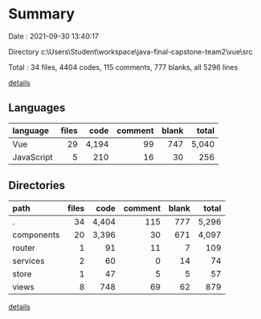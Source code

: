 # Summary

Date : 2021-09-30 13:40:17

Directory c:\Users\Student\workspace\java-final-capstone-team2\vue\src

Total : 34 files,  4404 codes, 115 comments, 777 blanks, all 5296 lines

[details](details.md)

## Languages
| language | files | code | comment | blank | total |
| :--- | ---: | ---: | ---: | ---: | ---: |
| Vue | 29 | 4,194 | 99 | 747 | 5,040 |
| JavaScript | 5 | 210 | 16 | 30 | 256 |

## Directories
| path | files | code | comment | blank | total |
| :--- | ---: | ---: | ---: | ---: | ---: |
| . | 34 | 4,404 | 115 | 777 | 5,296 |
| components | 20 | 3,396 | 30 | 671 | 4,097 |
| router | 1 | 91 | 11 | 7 | 109 |
| services | 2 | 60 | 0 | 14 | 74 |
| store | 1 | 47 | 5 | 5 | 57 |
| views | 8 | 748 | 69 | 62 | 879 |

[details](details.md)